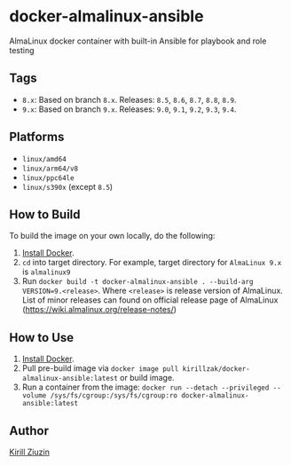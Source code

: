 # docker-almalinux-ansible
AlmaLinux docker container with built-in Ansible for playbook and role testing 

## Tags
- `8.x`: Based on branch `8.x`. Releases: `8.5`, `8.6`, `8.7`, `8.8`, `8.9`.
- `9.x`: Based on branch `9.x`. Releases: `9.0`, `9.1`, `9.2`, `9.3`, `9.4`.

## Platforms
- `linux/amd64`
- `linux/arm64/v8`
- `linux/ppc64le`
- `linux/s390x` (except `8.5`)

## How to Build

To build the image on your own locally, do the following:

  1. [Install Docker](https://docs.docker.com/engine/installation/).
  2. `cd` into target directory. For example, target directory for `AlmaLinux 9.x` is `almalinux9`
  3. Run `docker build -t docker-almalinux-ansible . --build-arg VERSION=9.<release>`. Where `<release>` is release version of  AlmaLinux. List of minor releases can found on official release page of AlmaLinux (https://wiki.almalinux.org/release-notes/)

  ## How to Use

  1. [Install Docker](https://docs.docker.com/engine/installation/).
  2. Pull pre-build image via `docker image pull kirillzak/docker-almalinux-ansible:latest` or build image.
  3. Run a container from the image: `docker run --detach --privileged --volume /sys/fs/cgroup:/sys/fs/cgroup:ro docker-almalinux-ansible:latest`

## Author

[Kirill Ziuzin](https://kirill-zak.ru/)